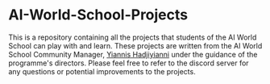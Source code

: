 # AI-World-School-Projects
This is a repository containing all the projects that students of the AI World School can play with and learn. These projects are written from the AI World School Community Manager, [Yiannis Hadjiyianni](https://github.com/yiannisha) under the guidance of the programme's directors. Please feel free to refer to the discord server for any questions or potential improvements to the projects.
